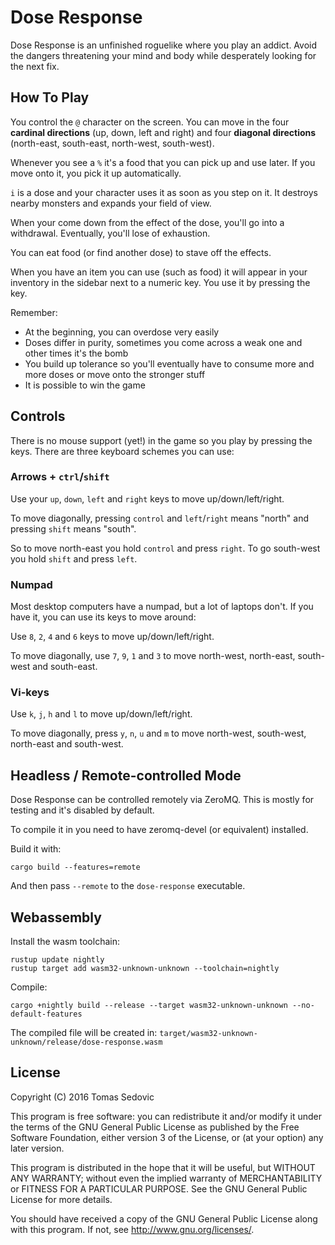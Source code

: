 Dose Response
=============

Dose Response is an unfinished roguelike where you play an addict.
Avoid the dangers threatening your mind and body while desperately
looking for the next fix.

How To Play
-----------

You control the `@` character on the screen. You can move in the four
**cardinal directions** (up, down, left and right) and four **diagonal
directions** (north-east, south-east, north-west, south-west).

Whenever you see a `%` it's a food that you can pick up and use later.
If you move onto it, you pick it up automatically.

`i` is a dose and your character uses it as soon as you step on it. It
destroys nearby monsters and expands your field of view.

When your come down from the effect of the dose, you'll go into a
withdrawal. Eventually, you'll lose of exhaustion.

You can eat food (or find another dose) to stave off the effects.

When you have an item you can use (such as food) it will appear in
your inventory in the sidebar next to a numeric key. You use it by
pressing the key.


Remember:
* At the beginning, you can overdose very easily
* Doses differ in purity, sometimes you come across a weak one and
  other times it's the bomb
* You build up tolerance so you'll eventually have to consume more and
  more doses or move onto the stronger stuff
* It is possible to win the game

## Controls

There is no mouse support (yet!) in the game so you play by pressing
the keys. There are three keyboard schemes you can use:

### Arrows + `ctrl`/`shift`

Use your `up`, `down`, `left` and `right` keys to move
up/down/left/right.

To move diagonally, pressing `control` and `left`/`right` means "north"
and pressing `shift` means "south".

So to move north-east you hold `control` and press `right`. To go
south-west you hold `shift` and press `left`.

### Numpad

Most desktop computers have a numpad, but a lot of laptops don't. If
you have it, you can use its keys to move around:

Use `8`, `2`, `4` and `6` keys to move up/down/left/right.

To move diagonally, use `7`, `9`, `1` and `3` to move north-west,
north-east, south-west and south-east.

### Vi-keys

Use `k`, `j`, `h` and `l` to move up/down/left/right.

To move diagonally, press `y`, `n`, `u` and `m` to move north-west,
south-west, north-east and south-west.



Headless / Remote-controlled Mode
---------------------------------

Dose Response can be controlled remotely via ZeroMQ. This is mostly
for testing and it's disabled by default.

To compile it in you need to have zeromq-devel (or equivalent) installed.

Build it with:

    cargo build --features=remote

And then pass `--remote` to the `dose-response` executable.


Webassembly
-----------

Install the wasm toolchain:

    rustup update nightly
    rustup target add wasm32-unknown-unknown --toolchain=nightly

Compile:

    cargo +nightly build --release --target wasm32-unknown-unknown --no-default-features

The compiled file will be created in: `target/wasm32-unknown-unknown/release/dose-response.wasm`

License
-------

Copyright (C) 2016 Tomas Sedovic

This program is free software: you can redistribute it and/or modify
it under the terms of the GNU General Public License as published by
the Free Software Foundation, either version 3 of the License, or
(at your option) any later version.

This program is distributed in the hope that it will be useful,
but WITHOUT ANY WARRANTY; without even the implied warranty of
MERCHANTABILITY or FITNESS FOR A PARTICULAR PURPOSE.  See the
GNU General Public License for more details.

You should have received a copy of the GNU General Public License
along with this program.  If not, see <http://www.gnu.org/licenses/>.
